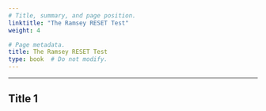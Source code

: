 ```yaml
---
# Title, summary, and page position.
linktitle: "The Ramsey RESET Test"
weight: 4

# Page metadata.
title: The Ramsey RESET Test
type: book  # Do not modify.
---
```




---

## Title 1

